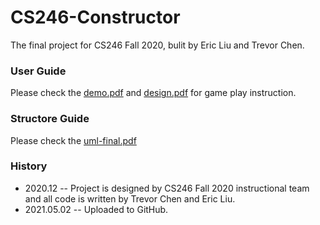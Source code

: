 # CS246-Constructor
The final project for CS246 Fall 2020, bulit by Eric Liu and Trevor Chen.

### User Guide
Please check the [demo.pdf](./demo.pdf) and [design.pdf](./design.pdf) for game play instruction.

### Structore Guide
Please check the [uml-final.pdf](./uml-final.pdf)

### History
+ 2020.12 -- Project is designed by CS246 Fall 2020 instructional team and all code is written by Trevor Chen and Eric Liu.
+ 2021.05.02 -- Uploaded to GitHub.
